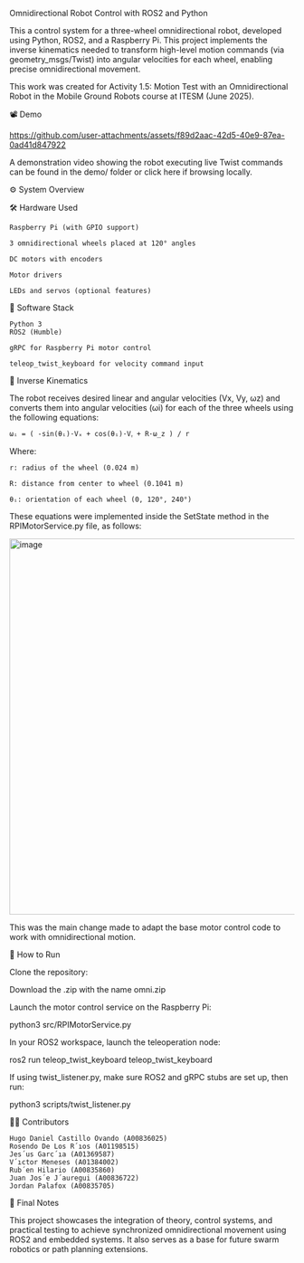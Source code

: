 Omnidirectional Robot Control with ROS2 and Python

This a control system for a three-wheel omnidirectional robot, developed using Python, ROS2, and a Raspberry Pi. This project implements the inverse kinematics needed to transform high-level motion commands (via geometry_msgs/Twist) into angular velocities for each wheel, enabling precise omnidirectional movement.

This work was created for Activity 1.5: Motion Test with an Omnidirectional Robot in the Mobile Ground Robots course at ITESM (June 2025).

📽️ Demo

https://github.com/user-attachments/assets/f89d2aac-42d5-40e9-87ea-0ad41d847922



A demonstration video showing the robot executing live Twist commands can be found in the demo/ folder or click here if browsing locally.

⚙️ System Overview

🛠 Hardware Used

    Raspberry Pi (with GPIO support)
    
    3 omnidirectional wheels placed at 120° angles
    
    DC motors with encoders
    
    Motor drivers
    
    LEDs and servos (optional features)

🧠 Software Stack

    Python 3
    ROS2 (Humble)
    
    gRPC for Raspberry Pi motor control
    
    teleop_twist_keyboard for velocity command input

📐 Inverse Kinematics

The robot receives desired linear and angular velocities (Vx, Vy, ωz) and converts them into angular velocities (ωi) for each of the three wheels using the following equations:

    ωᵢ = ( -sin(θᵢ)·Vₓ + cos(θᵢ)·Vᵧ + R·ω_z ) / r

Where:

    r: radius of the wheel (0.024 m)
    
    R: distance from center to wheel (0.1041 m)
    
    θᵢ: orientation of each wheel (0, 120°, 240°)

These equations were implemented inside the SetState method in the RPIMotorService.py file, as follows:

<img width="665" alt="image" src="https://github.com/user-attachments/assets/883eb30a-2eec-4273-8ff4-590b65a4841b" />


This was the main change made to adapt the base motor control code to work with omnidirectional motion.

🚀 How to Run

Clone the repository:

Download the .zip with the name omni.zip

Launch the motor control service on the Raspberry Pi:

python3 src/RPIMotorService.py

In your ROS2 workspace, launch the teleoperation node:

ros2 run teleop_twist_keyboard teleop_twist_keyboard

If using twist_listener.py, make sure ROS2 and gRPC stubs are set up, then run:

python3 scripts/twist_listener.py



👨‍💻 Contributors

    Hugo Daniel Castillo Ovando (A00836025)
    Rosendo De Los R´ıos (A01198515)
    Jes´us Garc´ıa (A01369587)
    V´ıctor Meneses (A01384002)
    Rub´en Hilario (A00835860)
    Juan Jos´e J´auregui (A00836722)
    Jordan Palafox (A00835705)

🏁 Final Notes

This project showcases the integration of theory, control systems, and practical testing to achieve synchronized omnidirectional movement using ROS2 and embedded systems. It also serves as a base for future swarm robotics or path planning extensions.

